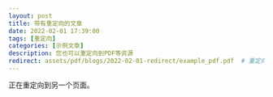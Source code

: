 ```yaml
---
layout: post
title: 带有重定向的文章
date: 2022-02-01 17:39:00
tags: [重定向]
categories: [示例文章]
description: 您也可以重定向到PDF等资源
redirect: assets/pdf/blogs/2022-02-01-redirect/example_pdf.pdf  # 重定向到指定URL
---
```


正在重定向到另一个页面。
